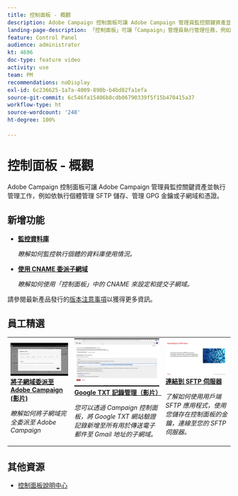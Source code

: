 ```yaml
---
title: 控制面板 - 概觀
description: Adobe Campaign 控制面板可讓 Adobe Campaign 管理員監控關鍵資產並執行管理工作，例如依執行個體管理 SFTP 儲存、管理 GPG 金鑰或子網域和憑證。
landing-page-description: 「控制面板」可讓「Campaign」管理員執行管理任務，例如管理 SFTP 儲存、GPG 金鑰或子網域和憑證。
feature: Control Panel
audience: administrator
kt: 4696
doc-type: feature video
activity: use
team: PM
recommendations: noDisplay
exl-id: 6c236625-1a7a-4009-898b-b4bd82fa1efa
source-git-commit: 6c546fa15406b8cdb06790339f5f15b470415a37
workflow-type: ht
source-wordcount: '248'
ht-degree: 100%

---
```


# 控制面板 - 概觀

Adobe Campaign 控制面板可讓 Adobe Campaign 管理員監控關鍵資產並執行管理工作，例如依執行個體管理 SFTP 儲存、管理 GPG 金鑰或子網域和憑證。

## 新增功能

* **[監控資料庫](/help/control-panel-tutorials/performance-monitoring/monitoring-databases.md)**

   *瞭解如何監控執行個體的資料庫使用情況。*

* **[使用 CNAME 委派子網域](/help/control-panel-tutorials/subdomains-and-certificates/delegating-subdomains-using-cname.md)**

   *瞭解如何使用「控制面板」中的 CNAME 來設定和提交子網域。*

請參閱最新產品發行的[版本注意事項](https://experienceleague.adobe.com/docs/control-panel/using/release-notes.html?lang=zh-Hant)以獲得更多資訊。

## 員工精選

<table>
<tr>
  <td>
    <a href="./subdomains-and-certificates/subdomain-delegation.md"> 
      <img alt="將子網域委派至 Adobe Campaign (影片)" src="./assets/31390.jpg"/>
    </a>
    <div>
      <a href="./subdomains-and-certificates/subdomain-delegation.md">
    <strong>將子網域委派至 Adobe Campaign (影片)</strong>
    </a>
    </div>
    <p>
    <em>瞭解如何將子網域完全委派至 Adobe Campaign</em>
    <p>
  </td>
   <td>
    <a href="./subdomains-and-certificates/google-txt-record-management.md">
      <img alt="Google TXT 記錄管理（影片）" src="./assets/32369.jpg" />
    </a>
    <div>
    <a href="./subdomains-and-certificates/google-txt-record-management.md">
    <strong>Google TXT 記錄管理（影片）</strong>
    </a>
    </div>
    <p>
    <em>您可以透過 Campaign 控制面板，將 Google TXT 網站驗證記錄新增至所有用於傳送電子郵件至 Gmail 地址的子網域。</em>
    <p>
  </td>
  <td>
    <a href="./sftp-management/connect-to-sftp-server.md">
      <img alt="連接到 SFTP 伺服器" src="./assets/27263.jpg" />
    </a>
    <div>
      <a href="./sftp-management/connect-to-sftp-server.md">
    <strong>連結到 SFTP 伺服器</strong>
    </a>
    </div>
    <p>
    <em>了解如何使用用戶端 SFTP 應用程式，使用您儲存在控制面板的金鑰，連線至您的 SFTP 伺服器。</em>
    <p>
  </td>
</tr>
</table>

## 其他資源

* [控制面板說明中心](https://experienceleague.adobe.com/docs/control-panel/using/control-panel-home.html?lang=zh-Hant)
